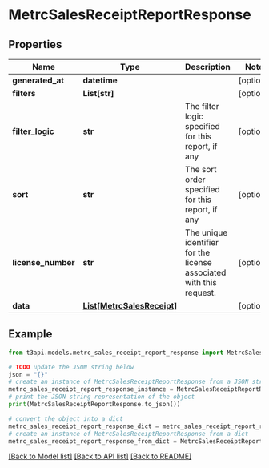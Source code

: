 # MetrcSalesReceiptReportResponse


## Properties

Name | Type | Description | Notes
------------ | ------------- | ------------- | -------------
**generated_at** | **datetime** |  | [optional] 
**filters** | **List[str]** |  | [optional] 
**filter_logic** | **str** | The filter logic specified for this report, if any | [optional] 
**sort** | **str** | The sort order specified for this report, if any | [optional] 
**license_number** | **str** | The unique identifier for the license associated with this request. | [optional] 
**data** | [**List[MetrcSalesReceipt]**](MetrcSalesReceipt.md) |  | [optional] 

## Example

```python
from t3api.models.metrc_sales_receipt_report_response import MetrcSalesReceiptReportResponse

# TODO update the JSON string below
json = "{}"
# create an instance of MetrcSalesReceiptReportResponse from a JSON string
metrc_sales_receipt_report_response_instance = MetrcSalesReceiptReportResponse.from_json(json)
# print the JSON string representation of the object
print(MetrcSalesReceiptReportResponse.to_json())

# convert the object into a dict
metrc_sales_receipt_report_response_dict = metrc_sales_receipt_report_response_instance.to_dict()
# create an instance of MetrcSalesReceiptReportResponse from a dict
metrc_sales_receipt_report_response_from_dict = MetrcSalesReceiptReportResponse.from_dict(metrc_sales_receipt_report_response_dict)
```
[[Back to Model list]](../README.md#documentation-for-models) [[Back to API list]](../README.md#documentation-for-api-endpoints) [[Back to README]](../README.md)


